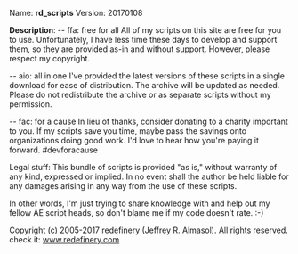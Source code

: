 Name: **rd_scripts**
Version: 20170108

**Description**:
--  ffa: free for all
    All of my scripts on this site are free for you to use. Unfortunately, 
    I have less time these days to develop and support them, so they are 
    provided as-in and without support. However, please respect my copyright.


--  aio: all in one
    I've provided the latest versions of these scripts in a single download
    for ease of distribution. The archive will be updated as needed. Please
    do not redistribute the archive or as separate scripts without my
    permission.


--  fac: for a cause
    In lieu of thanks, consider donating to a charity important to you. If
    my scripts save you time, maybe pass the savings onto organizations
    doing good work. I'd love to hear how you're paying it forward.
    #devforacause


Legal stuff:
This bundle of scripts is provided "as is," without warranty of any kind, 
expressed or implied. In no event shall the author be held liable for any
damages arising in any way from the use of these scripts.

In other words, I'm just trying to share knowledge with and help out my
fellow AE script heads, so don't blame me if my code doesn't rate. :-)

Copyright (c) 2005-2017 redefinery (Jeffrey R. Almasol). All rights reserved.
check it: www.redefinery.com
